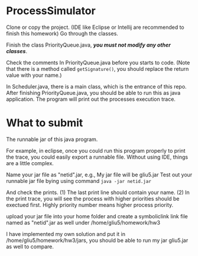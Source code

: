 # ProcessSimulator

Clone or copy the project.
(IDE like Eclipse or Intellij are recommended to finish this homework)
Go through the classes.

Finish the class PriorityQueue.java, ***you must not modify any other classes***.

Check the comments In PriorityQueue.java before you starts to code.
(Note that there is a method called `getSignature()`, you should replace the return value with your name.)

In Scheduler.java, there is a main class, which is the entrance of this repo.
After finishing PriorityQueue.java, you should be able to run this as java application.
The program will print out the processes execution trace.

# What to submit

The runnable jar of this java program.

For example, in eclipse, once you could run this program properly to print the trace, you could easily export a runnable file.
Without using IDE, things are a little complex.

Name your jar file as "netid".jar, e.g., My jar file will be gliu5.jar
Test out your runnable jar file bying using command `java -jar netid.jar`

And check the prints.
(1) The last print line should contain your name.
(2) In the print trace, you will see the process with higher priorities should be exectued first. Highly priority number means higher process priority.

upload your jar file into your home folder and create a symboliclink link file named as "netid".jar as well under /home/gliu5/homework/hw3

I have implemented my own solution and put it in /home/gliu5/homework/hw3/jars, you should be able to run my jar gliu5.jar as well to compare.
